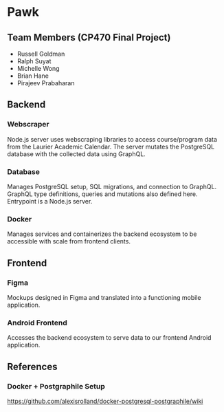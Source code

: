 # Pawk

## Team Members (CP470 Final Project)
- Russell Goldman
- Ralph Suyat
- Michelle Wong
- Brian Hane
- Pirajeev Prabaharan

## Backend
### Webscraper
Node.js server uses webscraping libraries to access course/program data from
the Laurier Academic Calendar. The server mutates the PostgreSQL database with
the collected data using GraphQL.

### Database
Manages PostgreSQL setup, SQL migrations, and connection to GraphQL. GraphQL
type definitions, queries and mutations also defined here. Entrypoint is
a Node.js server.

### Docker
Manages services and containerizes the backend ecosystem to be accessible with
scale from frontend clients.

## Frontend
### Figma
Mockups designed in Figma and translated into a functioning mobile application.

### Android Frontend
Accesses the backend ecosystem to serve data to our frontend Android application.

## References
### Docker + Postgraphile Setup
https://github.com/alexisrolland/docker-postgresql-postgraphile/wiki
